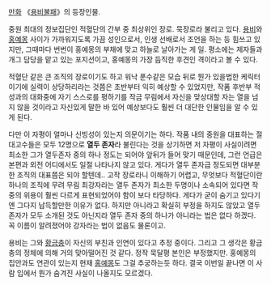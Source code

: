 [만화](%EB%A7%8C%ED%99%94.md)
《[용비불패](%EC%9A%A9%EB%B9%84%EB%B6%88%ED%8C%A8.md)》의 등장인물.

중원 최대의 정보집단인 적혈단의 간부 중 최상위인 장로. 묵장로라 불리고 있다. [용비](%EC%9A%A9%EB%B9%84.md)와
[홍예몽](%ED%99%8D%EC%98%88%EB%AA%BD.md) 사이가 가까워지도록 가끔 성인으로서, 인생 선배로서 조언을 하는 등
힘쓰고 있지만, 그때마다 번번이 홍예몽의 부채에 맞고 하늘로 날아가는 게 일. 평소에는 제자들과 개그 담당을 맡고 있는 포지션이고, 홍예몽의
가장 듬직한 후견인 격이라고 볼 수 있다.

적혈단 같은 큰 조직의 장로이기도 하고 워낙 푼수같은 모습 뒤로 뭔가 있을법한 케릭터이기에 실력이 상당하리라는 것쯤은 초반부터 익히 예상할
수 있었지만, 작품 후반부 적성과의 대화중에 자기 스스로를 평하기를 작금 무림에서 자신을 맞상대할 자는 열을 넘지 않을 것이라고 자신있게
말한 바 있어 예상보다도 훨씬 더 대단한 인물임을 알 수 있게 된다.

다만 이 자평이 얼마나 신빙성이 있는지 의문이기는 하다. 작품 내의 중원을 대표하는 절대고수들은 모두 12명으로 **열두 존자**라 불린다는
것을 상기하면 저 자평이 사실이려면 최소한 그가 열두존자 중의 하나 정도는 되어야 앞뒤가 들어 맞기 때문인데, 그런 언급은 본편과 외전
어디에서도 일절 나타나지 않고 있다. 게다가 열두 존자급 정도되면 대부분 한 조직의 대표쯤은 되야 할텐데.. 고작 장로라니 이해하기 어렵고,
무엇보다 적혈단이란 하나의 조직에 무려 무림 최강자라는 열두 존자가 최소한 두명이나 소속되어 있다면 작중의 위용이 훨씬 다르게 표현되었어야
함이 보다 타당하다. 게다가 굳이 숨기고 있다기엔 그다지 납득할만한 이유가 없다. 하지만 아니라고 확실히 부정을 하지도 않았고 열두 존자가
모두 소개된 것도 아닌지라 열두 존자 중의 하나가 아니라는 법은 없다 하겠다. 꼭 이름이 알려졌어야 강자라는 법이 없음도 물론이고.

용비는 그와 [황금충](%ED%99%A9%EA%B8%88%EC%B6%A9.md)이 자신의 부친과 인연이 있다고 추정 중이다. 그리고 그
생각은 황금충의 정체에 의해 거의 맞아떨어진 것 같다. 정작 묵달평 본인은 부정했지만. 홍예몽의 집안과도 연관이 있는지 현재
[홍예몽](%ED%99%8D%EC%98%88%EB%AA%BD.md)도 그걸 추궁하는듯 하다. 결국 이번일 끝나면 이 사람 입에서 뭔가
숨겨진 사실이 나올지도 모르겠다.

